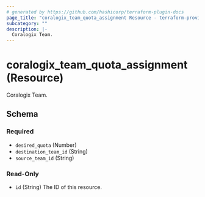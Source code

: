 ```yaml
---
# generated by https://github.com/hashicorp/terraform-plugin-docs
page_title: "coralogix_team_quota_assignment Resource - terraform-provider-coralogix"
subcategory: ""
description: |-
  Coralogix Team.
---
```


# coralogix_team_quota_assignment (Resource)

Coralogix Team.



<!-- schema generated by tfplugindocs -->
## Schema

### Required

- `desired_quota` (Number)
- `destination_team_id` (String)
- `source_team_id` (String)

### Read-Only

- `id` (String) The ID of this resource.
